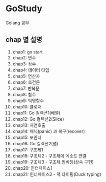 # GoStudy
Golang 공부

## chap 별 설명
1. chap1: go start
2. chap2: 변수
3. chap3: 상수
4. chap4: 데이터 타입
5. chap5: 연산자
6. chap6: 조건문
7. chap7: 반복문
8. chap8: 함수
9. chap9: 익명함수
10. chap10: 클로저
11. chap11: Go 컬렉션1(배열)
12. chap12: Go 컬렉션2(Slice)
13. chap13: 지연호출
14. chap14: 패닉(panic) 과 복구(recover)
15. chap15: 포인터
16. chap16: Go 컬렉션2(맵)
17. chap17: 구조체1
18. chap18: 구조체2 - 구조체에 메소드 연결
19. chap19: 구조체3 - 구조체 임베딩(상속 구현)
20. chap20: 인터페이스1
21. chap21: 인터페이스2 - 덕 타이핑(Duck typing)